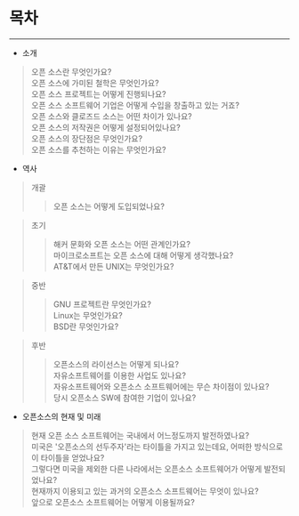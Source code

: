 # 목차
-----

- 소개  

> 오픈 소스란 무엇인가요?   
> 오픈 소스에 가미된 철학은 무엇인가요?      
> 오픈 소스 프로젝트는 어떻게 진행되나요?  
> 오픈 소스 소프트웨어 기업은 어떻게 수입을 창출하고 있는 거죠?  
> 오픈 소스와 클로즈드 소스는 어떤 차이가 있나요?   
> 오픈 소스의 저작권은 어떻게 설정되어있나요?   
> 오픈 소스의 장단점은 무엇인가요?   
> 오픈 소스를 추천하는 이유는 무엇인가요?   
 

- 역사  

> 개괄  
>> 오픈 소스는 어떻게 도입되었나요?  

> 초기  
>> 해커 문화와 오픈 소스는 어떤 관계인가요?   
>> 마이크로소프트는 오픈 소스에 대해 어떻게 생각했나요?  
>> AT&T에서 만든 UNIX는 무엇인가요?  

> 중반  
>> GNU 프로젝트란 무엇인가요?  
>> Linux는 무엇인가요?  
>> BSD란 무엇인가요?  

> 후반  
>> 오픈소스의 라이선스는 어떻게 되나요?      
>> 자유소프트웨어를 이용한 사업도 있나요?  
>> 자유소프트웨어와 오픈소스 소프트웨어에는 무슨 차이점이 있나요?  
>> 당시 오픈소스 SW에 참여한 기업이 있나요?  

- 오픈소스의 현재 및 미래
> 현재 오픈 소스 소프트웨어는 국내에서 어느정도까지 발전하였나요?  
> 미국은 '오픈소스의 선두주자'라는 타이틀을 가지고 있는데요, 어떠한 방식으로 이 타이틀을 얻었나요?  
> 그렇다면 미국을 제외한 다른 나라에서는 오픈소스 소프트웨어가 어떻게 발전되었나요?  
> 현재까지 이용되고 있는 과거의 오픈소스 소프트웨어는 무엇이 있나요?  
> 앞으로 오픈소스 소프트웨어는 어떻게 이용될까요?  
